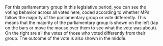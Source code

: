 For this parliamentary group in this legislative period, you can see the voting behavior across all votes here, coded according to whether MPs follow the majority of the parliamentary group or vote differently.
This means that the majority of the parliamentary group is shown on the left (tap on the bars or move the mouse over them to see what the vote was about).
On the right are all the votes of those who voted differently from their group.
The outcome of the vote is also shown in the middle.
